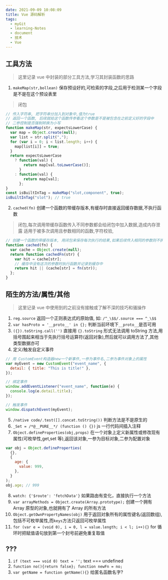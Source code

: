 ```yaml
---
date: 2021-09-09 10:08:09
title: Vue 源码解析
tags:
  - myGit
  - learning-Notes
  - document
  - 技术
  - Vue
---
```


## 工具方法

> 这里记录 vue 中封装的部分工具方法,学习其封装函数的思路

1. `makeMap(str,bollean)` 保存预设好的,可检索的字段,之后用于检测某一个字段是不是在这个预设表里

> 闭包

```js
// 传入字符串, 把字符串分加入到对象中,值为true
// 返回一个函数, 后续就给这个函数传参看这个参数是不是被包含在之前定义好的字段中
// 二参控制是否强制转换为小写
function makeMap(str, expectsLowerCase) {
  var map = Object.create(null);
  var list = str.split(",");
  for (var i = 0; i < list.length; i++) {
    map[list[i]] = true;
  }
  return expectsLowerCase
    ? function(val) {
        return map[val.toLowerCase()];
      }
    : function(val) {
        return map[val];
      };
}
const isBuiltInTag = makeMap("slot,component", true);
isBuiltInTag("slot"); // true
```

2. `cached(fn)` 创建一个函数的带缓存版本,有缓存时直接返回缓存数据,不执行函数

> 闭包,每次调用带缓存函数传入不同参数都会给闭包中加入数据,造成内存泄露
> 适用于被多次调用且参数相同的函数,字符校验,

```js
// 创建一个函数的带缓存版本, 用闭包来保存每次执行的结果,如果后续传入相同的参数则不执行函数,而是直接返回缓存数据
function cached(fn) {
  var cache = Object.create(null);
  return function cachedFn(str) {
    var hit = cache[str];
    // 缓存中没有这次的参数时执行函数并记录到缓存中
    return hit || (cache[str] = fn(str));
  };
}
```

## 陌生的方法/属性/其他

> 这里记录 vue 中使用到的之前没有接触或了解不深的技巧和骚操作

1. `reg.source` 返回一个正则表达式的原始值, 如: `/^_\$$/.source === ^_\$$`
2. `var hasProto = '__proto__' in {};` 判断当前环境下`__proto__`是否可用
3. `({}).toString.call('')` 直接用 `{}.toString` 形式无法调用 toString 方法,用括号围起来相当于先执行括号运算符(返回对象),然后就可以调用方法了,其他类型数据亦可
4. 定义/触发自定义事件

```js
// 用 CustomEvent构造器new一个新事件,一参为事件名,二参为事件对象上的属性
var myEvent = new CustomEvent("event_name", {
  detail: { title: "This is title!" },
});

// 绑定事件
window.addEventListener("event_name", function(e) {
  console.log(e.detail.title);
});

// 触发事件
window.dispatchEvent(myEvent);
```

5. `/native code/.test([].concat.toString())` 判断方法是不是原生的
6. `_Set = /*@__PURE__*/ (function () {})` js 一行代码间插入注释
7. `Object.defineProperties(obj,props)` 在一个对象上定义新属性或修改现有属性(可枚举性,get,set 等),返回该对象,一参为目标对象,二参为配置对象

```js
var obj = Object.defineProperties(
  {},
  {
    age: {
      value: 999,
    },
  }
);
obj.age; // 999
```

8. `watch: {'$route': 'fetchData'}` 如果路由有变化，直接执行一个方法
9. `var arrayMethods = Object.create(Array.prototype);` 创建一个拥有 Array 原型的对象,也就拥有了 Array 的所有方法
10. `Object.getOwnPropertyNames(obj)` 用于返回对象所有的属性键名(返回数组),包括不可枚举属性,而`keys`方法只返回可枚举属性
11. `for (var e = (void 0), i = 0, l = value.length; i < l; i++){}` for 循环时把赋值语句放到第一个封号前避免重复取值

## ???

1. `if (text === void 0) text = '';` text === undefined
2. `function no(){return false}; function newFn = no;`
3. `var getName = function getName(){}` 给匿名函数名字?
